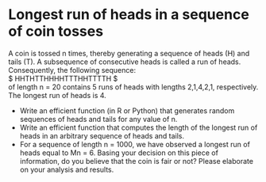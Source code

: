 # Longest run of heads in a sequence of coin tosses
A coin is tossed n times, thereby generating a sequence of heads (H) and tails (T). A subsequence of consecutive heads is called a run of heads. Consequently, the following sequence: 
<br/>
$ HHTHTTHHHHTTTHHTTTTH $
<br/>
of length n = 20 contains 5 runs of heads with lengths 2,1,4,2,1, respectively. The longest run of heads is 4.

-  Write an efficient function (in R or Python) that generates random sequences of heads and tails for any value of n.
-  Write an efficient function that computes the length of the longest run of heads in an arbitrary sequence of heads and tails.
-  For a sequence of length n = 1000, we have observed a longest run of heads equal to Mn = 6. Basing your decision on this piece of information, do you believe that the coin is fair or not? Please elaborate on your analysis and results.
